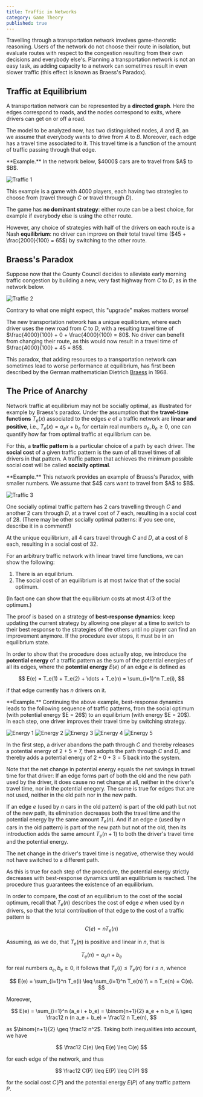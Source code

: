 ```yaml
---
title: Traffic in Networks
category: Game Theory
published: true
---
```


Travelling through a transportation network involves game-theoretic
reasoning.  Users of the network do not choose their route in
isolation, but evaluate routes with respect to the congestion
resulting from their own decisions and everybody else's.  Planning a
transportation network is not an easy task, as adding capacity to a
network can sometimes result in even slower traffic (this effect is
known as Braess's Paradox).

## Traffic at Equilibrium

A transportation network can be represented by a **directed graph**.
Here the edges correspond to roads, and the nodes correspond to exits,
where drivers can get on or off a road.

The model to be analyzed now, has two distinguished nodes, $A$ and $B$,
an we assume that everybody wants to drive from $A$ to $B$.
Moreover, each edge has a travel time associated to it.
This travel time is a function of the amount of traffic
passing through that edge.

<div class="example" markdown="1">
**Example.**  In the network below, $4000$ cars are to travel from $A$ to $B$.

![Traffic 1][traffic1]

This example is a game with $4000$ players, each having two strategies
to choose from (travel through $C$ or travel through $D$).

The game has **no dominant strategy**: either route can be a best choice,
for example if everybody else is using the other route.

However, any choice of strategies with half of the drivers on each
route is a Nash **equilibrium**: no driver can improve on their total
travel time ($45 + \frac{2000}{100} = 65$) by switching to the other
route.
</div>

## Braess's Paradox

Suppose now that the County Council decides to
alleviate early morning traffic congestion
by building a new, very fast highway from $C$ to $D$,
as in the network below.

![Traffic 2][traffic2]

Contrary to what one might expect, this "upgrade" makes matters worse!

The new transportation network has a unique equilibrium, where each
driver uses the new road from $C$ to $D$, with a resulting travel time
of $\frac{4000}{100} + 0 + \frac{4000}{100} = 80$.
No driver can benefit from changing their route, as this would
now result in a travel time of $\frac{4000}{100} + 45 = 85$.

This paradox, that adding resources to a transportation network
can sometimes lead to worse performance at equilibrium,
has first been described by the German mathematician
Dietrich [Braess][braess] in 1968.

## The Price of Anarchy

Network traffic at equilibrium may not be socially optimal,
as illustrated for example by Braess's paradox.
Under the assumption that the **travel-time functions**
$T_e(x)$ associated to the edges $e$ of a traffic network
are **linear and positive**, i.e., $T_e(x) = a_e x + b_e$
for certain real numbers $a_e, b_e \geq 0$,
one can quantify how far from optimal
traffic at equilibrium can be.

For this, a **traffic pattern** is a particular choice
of a path by each driver.  The **social cost** of a given traffic pattern
is the sum of all travel times of all drivers in that pattern.
A traffic pattern that achieves the minimum possible social
cost will be called **socially optimal**.

<div class="example" markdown="1">
**Example.** This network provides an example of Braess's Paradox, with smaller numbers.  We assume that $4$ cars want to travel from $A$ to $B$.

![Traffic 3][traffic3]

One socially optimal traffic pattern has $2$ cars travelling through
$C$ and another $2$ cars through $D$, at a travel cost of $7$ each,
resulting in a social cost of $28$.  (There may be other
socially optimal patterns: if you see one, describe it in a comment!)

At the unique equilibrium, all $4$ cars travel through $C$ and $D$,
at a cost of $8$ each, resulting in a social cost of $32$.
</div>

<div class="note" markdown="1">
For an arbitrary traffic network with linear travel time functions, we
can show the following:

1. There is an equilibrium.
2. The social cost of an equilibrium is at most _twice_ that of the social optimum.

(In fact one can show that the equilibrium costs at most $4/3$ of the
optimum.)
</div>

The proof is based on a strategy of **best-response dynamics**:
keep updating the current strategy by allowing one player at
a time to switch to their best response to the strategies of the others
until no player can find an improvement anymore.
If the procedure ever stops, it must be in an equilibrium state.

In order to show that the procedure does actually stop,
we introduce the **potential energy** of a traffic pattern
as the sum of the potential energies of all its edges,
where the **potential energy** $E(e)$ of an edge $e$ is defined
as

$$
E(e) = T_e(1) + T_e(2) + \dots + T_e(n) = \sum_{i=1}^n T_e(i),
$$

if that edge currently has $n$ drivers on it.

<div class="example" markdown="1">
**Example.** Continuing the above example, best-response dynamics
leads to the following sequence of traffic patterns, from the social
optimum (with potential energy $E = 26$) to an equilibrium
(with energy $E = 20$). In each step, one driver improves their
travel time by switching strategy.

![Energy 1][energy1]
![Energy 2][energy2]
![Energy 3][energy3]
![Energy 4][energy4]
![Energy 5][energy5]

In the first step, a driver abandons the path through $C$
and thereby releases a potential energy of $2 + 5 = 7$,
then  adopts the path through $C$ and $D$, and thereby
adds a potential energy of $2 + 0 + 3 =5$ back into the system.
</div>

Note that the net change in potential energy equals the net savings in
travel time for that driver: If an edge forms part of both the old and
the new path used by the driver, it does cause no net change at all,
neither in the driver's travel time, nor in the potential enegery.
The same is true for edges that are not used, neither in the old path
nor in the new path.

If an edge $e$ (used by $n$ cars in the old pattern) is
part of the old path but not of the new path, its elimination
decreases both the travel time and the potential energy by the same
amount $T_e(n)$.
And if an edge $e$ (used by $n$ cars in the old pattern)
is part of the new path but not of the old, then its introduction
adds the same amount $T_e(n+1)$ to both
the driver's travel time and the potential energy.

The net change in the driver's travel time is negative,
otherwise they would not have switched to a different path.

As this is true for each step of the procedure, the potential
energy strictly decreases with best-response dynamics
until an equilibrium is reached.  The procedure thus guarantees
the existence of an equilibrium.

In order to compare, the cost of an equilibrium to the cost of
the social optimum, recall that $T_e(n)$ describes the cost
of edge $e$ when used by $n$ drivers, so that the total
contribution of that edge to the cost of a traffic pattern
is

$$
C(e) = n T_e(n)
$$

Assuming, as we do, that $T_e(n)$ is positive and linear in $n$, that is

$$
T_e(n) = a_e n + b_e
$$

for real numbers $a_e, b_e \geq 0$, it follows that $T_e(i) \leq T_e(n)$
for $i \leq n$, whence

$$
E(e) = \sum_{i=1}^n T_e(i)
\leq \sum_{i=1}^n T_e(n) \\
= n T_e(n) = C(e).
$$

Moreover,

$$
  E(e)
 = \sum_{i=1}^n (a_e i + b_e)
 = \binom{n+1}{2} a_e  + n b_e \\
 \geq \frac12 n (n a_e + b_e)
 = \frac12 n T_e(n),
$$

as $\binom{n+1}{2} \geq \frac12 n^2$.
Taking both inequalities into account, we have

$$
\frac12 C(e) \leq E(e) \leq C(e)
$$

for each edge of the network, and thus

$$
\frac12 C(P) \leq E(P) \leq C(P)
$$

for the social cost $C(P)$ and the potential energy $E(P)$
of any traffic pattern $P$.


[traffic1]:  /images/traffic1.png
[traffic2]:  /images/traffic2.png
[traffic3]:  /images/traffic3.png
[energy1]:  /images/energy1.png
[energy2]:  /images/energy2.png
[energy3]:  /images/energy3.png
[energy4]:  /images/energy4.png
[energy5]:  /images/energy5.png
[braess]: https://en.wikipedia.org/wiki/Braess%27_paradox
